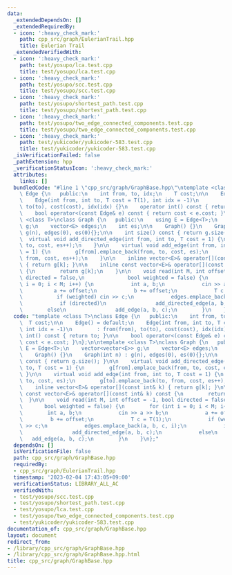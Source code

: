 ```yaml
---
data:
  _extendedDependsOn: []
  _extendedRequiredBy:
  - icon: ':heavy_check_mark:'
    path: cpp_src/graph/EulerianTrail.hpp
    title: Eulerian Trail
  _extendedVerifiedWith:
  - icon: ':heavy_check_mark:'
    path: test/yosupo/lca.test.cpp
    title: test/yosupo/lca.test.cpp
  - icon: ':heavy_check_mark:'
    path: test/yosupo/scc.test.cpp
    title: test/yosupo/scc.test.cpp
  - icon: ':heavy_check_mark:'
    path: test/yosupo/shortest_path.test.cpp
    title: test/yosupo/shortest_path.test.cpp
  - icon: ':heavy_check_mark:'
    path: test/yosupo/two_edge_connected_components.test.cpp
    title: test/yosupo/two_edge_connected_components.test.cpp
  - icon: ':heavy_check_mark:'
    path: test/yukicoder/yukicoder-583.test.cpp
    title: test/yukicoder/yukicoder-583.test.cpp
  _isVerificationFailed: false
  _pathExtension: hpp
  _verificationStatusIcon: ':heavy_check_mark:'
  attributes:
    links: []
  bundledCode: "#line 1 \"cpp_src/graph/GraphBase.hpp\"\ntemplate <class T>\nclass\
    \ Edge {\n   public:\n    int from, to, idx;\n    T cost;\n\n    Edge() = default;\n\
    \    Edge(int from, int to, T cost = T(1), int idx = -1)\n        : from(from),\
    \ to(to), cost(cost), idx(idx) {}\n    operator int() const { return to; }\n\n\
    \    bool operator<(const Edge& e) const { return cost < e.cost; }\n};\n\ntemplate\
    \ <class T>\nclass Graph {\n   public:\n    using E = Edge<T>;\n    vector<vector<E>>\
    \ g;\n    vector<E> edges;\n    int es;\n\n    Graph() {}\n    Graph(int n) :\
    \ g(n), edges(0), es(0){};\n\n    int size() const { return g.size(); }\n\n  \
    \  virtual void add_directed_edge(int from, int to, T cost = 1) {\n        g[from].emplace_back(from,\
    \ to, cost, es++);\n    }\n\n    virtual void add_edge(int from, int to, T cost\
    \ = 1) {\n        g[from].emplace_back(from, to, cost, es);\n        g[to].emplace_back(to,\
    \ from, cost, es++);\n    }\n\n    inline vector<E>& operator[](const int& k)\
    \ { return g[k]; }\n\n    inline const vector<E>& operator[](const int& k) const\
    \ {\n        return g[k];\n    }\n\n    void read(int M, int offset = -1, bool\
    \ directed = false,\n              bool weighted = false) {\n        for (int\
    \ i = 0; i < M; i++) {\n            int a, b;\n            cin >> a >> b;\n  \
    \          a += offset;\n            b += offset;\n            T c = T(1);\n \
    \           if (weighted) cin >> c;\n            edges.emplace_back(a, b, c, i);\n\
    \            if (directed)\n                add_directed_edge(a, b, c);\n    \
    \        else\n                add_edge(a, b, c);\n        }\n    }\n};\n"
  code: "template <class T>\nclass Edge {\n   public:\n    int from, to, idx;\n  \
    \  T cost;\n\n    Edge() = default;\n    Edge(int from, int to, T cost = T(1),\
    \ int idx = -1)\n        : from(from), to(to), cost(cost), idx(idx) {}\n    operator\
    \ int() const { return to; }\n\n    bool operator<(const Edge& e) const { return\
    \ cost < e.cost; }\n};\n\ntemplate <class T>\nclass Graph {\n   public:\n    using\
    \ E = Edge<T>;\n    vector<vector<E>> g;\n    vector<E> edges;\n    int es;\n\n\
    \    Graph() {}\n    Graph(int n) : g(n), edges(0), es(0){};\n\n    int size()\
    \ const { return g.size(); }\n\n    virtual void add_directed_edge(int from, int\
    \ to, T cost = 1) {\n        g[from].emplace_back(from, to, cost, es++);\n   \
    \ }\n\n    virtual void add_edge(int from, int to, T cost = 1) {\n        g[from].emplace_back(from,\
    \ to, cost, es);\n        g[to].emplace_back(to, from, cost, es++);\n    }\n\n\
    \    inline vector<E>& operator[](const int& k) { return g[k]; }\n\n    inline\
    \ const vector<E>& operator[](const int& k) const {\n        return g[k];\n  \
    \  }\n\n    void read(int M, int offset = -1, bool directed = false,\n       \
    \       bool weighted = false) {\n        for (int i = 0; i < M; i++) {\n    \
    \        int a, b;\n            cin >> a >> b;\n            a += offset;\n   \
    \         b += offset;\n            T c = T(1);\n            if (weighted) cin\
    \ >> c;\n            edges.emplace_back(a, b, c, i);\n            if (directed)\n\
    \                add_directed_edge(a, b, c);\n            else\n             \
    \   add_edge(a, b, c);\n        }\n    }\n};"
  dependsOn: []
  isVerificationFile: false
  path: cpp_src/graph/GraphBase.hpp
  requiredBy:
  - cpp_src/graph/EulerianTrail.hpp
  timestamp: '2023-02-04 17:43:05+09:00'
  verificationStatus: LIBRARY_ALL_AC
  verifiedWith:
  - test/yosupo/scc.test.cpp
  - test/yosupo/shortest_path.test.cpp
  - test/yosupo/lca.test.cpp
  - test/yosupo/two_edge_connected_components.test.cpp
  - test/yukicoder/yukicoder-583.test.cpp
documentation_of: cpp_src/graph/GraphBase.hpp
layout: document
redirect_from:
- /library/cpp_src/graph/GraphBase.hpp
- /library/cpp_src/graph/GraphBase.hpp.html
title: cpp_src/graph/GraphBase.hpp
---
```

